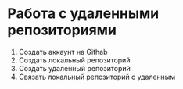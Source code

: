 # **Работа с удаленными репозиториями**

1. Создать аккаунт на Githab
2. Создать локальный репозиторий
3. Создать удаленный репозиторий
4. Связать локальный репозиторий с удаленным